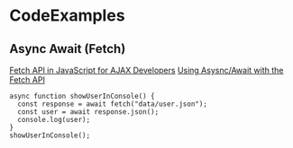 # CodeExamples

## Async Await (Fetch)
[Fetch API in JavaScript for AJAX Developers](https://www.youtube.com/watch?v=ZTQcJWixB1k)
[Using Asysnc/Await with the Fetch API](https://www.youtube.com/watch?v=Yp9KIcSKTNo)
```
async function showUserInConsole() {
  const response = await fetch("data/user.json");
  const user = await response.json();
  console.log(user);
}
showUserInConsole();
```

